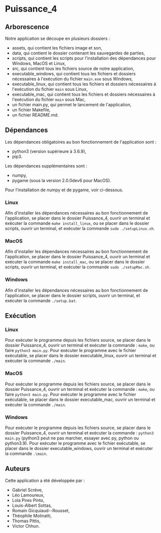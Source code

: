 # Puissance_4

## Arborescence
Notre application se découpe en plusieurs dossiers :
- assets, qui contient les fichiers image et son,
- data, qui contient le dossier contenant les sauvegardes de parties,
- scripts, qui contient les scripts pour l'installation des dépendances pour Windows, MacOS et Linux,
- src, qui contient tous les fichiers source de notre application,
- executable_windows, qui contient tous les fichiers et dossiers nécessaires à l'exécution du fichier `main.exe` sous Windows,
- executable_linux, qui contient tous les fichiers et dossiers nécessaires à l'exécution du fichier `main` sous Linux,
- executable_mac, qui contient tous les fichiers et dossiers nécessaires à l'exécution du fichier `main` sous Mac,
- un fichier main.py, qui permet le lancement de l'application,
- un fichier Makefile,
- un fichier README.md.

## Dépendances
Les dépendances obligatoires au bon fonctionnement de l'application sont : 
- python3 (version supérieure à 3.6.9),
- pip3.

Les dépendances supplémentaires sont :
- numpy,
- pygame (sous la version 2.0.0dev6 pour MacOS).

Pour l'installation de numpy et de pygame, voir ci-dessous.

### Linux
Afin d'installer les dépendances nécessaires au bon fonctionnement de l'application, se placer dans le dossier Puissance_4,
ouvrir un terminal et exécuter la commande ```make install_linux```, ou se placer dans le dossier scripts, ouvrir un terminal,
et exécuter la commande ```sudo ./setupLinux.sh```.

### MacOS
Afin d'installer les dépendances nécessaires au bon fonctionnement de l'application, se placer dans le dossier Puissance_4,
ouvrir un terminal et exécuter la commande ```make install_mac```, ou se placer dans le dossier scripts, ouvrir un terminal,
et exécuter la commande ```sudo ./setupMac.sh```.

### Windows

Afin d'installer les dépendances nécessaires au bon fonctionnement de l'application, se placer dans le dossier scripts,
ouvrir un terminal, et exécuter la commande ```./setup.bat```.


## Exécution
### Linux
Pour exécuter le programme depuis les fichiers source, se placer dans le dossier Puissance_4, ouvrir un terminal
et exécuter la commande : ```make```, ou faire ```python3 main.py```.
Pour exécuter le programme avec le fichier exécutable, se placer dans le dossier executable_linux, ouvrir un terminal
et exécuter la commande ```./main```.

### MacOS
Pour exécuter le programme depuis les fichiers source, se placer dans le dossier Puissance_4, ouvrir un terminal
et exécuter la commande : ```make```, ou faire ```python3 main.py```.
Pour exécuter le programme avec le fichier exécutable, se placer dans le dossier executable_mac, ouvrir un terminal
et exécuter la commande ```./main```.

### Windows
Pour exécuter le programme depuis les fichiers source, se placer dans le dossier Puissance_4, ouvrir un terminal
et exécuter la commande : ```python3 main.py``` (python3 peut ne pas marcher, essayer avec py, python ou python3.9).
Pour exécuter le programme avec le fichier exécutable, se placer dans le dossier executable_windows, ouvrir un terminal
et exécuter la commande ```.\main```.

## Auteurs
Cette application a été développée par :
- Gabriel Scrève,
- Léo Lamoureux,
- Lola Pires Pinto,
- Louis-Albert Sottas,
- Romain Gicquiaud--Rousset,
- Théophile Molinatti,
- Thomas Pittis,
- Victor Chhun.
